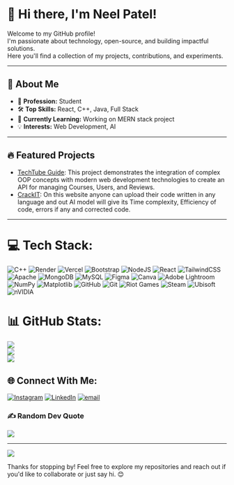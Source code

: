# 👋 Hi there, I'm Neel Patel!

Welcome to my GitHub profile!  
I'm passionate about technology, open-source, and building impactful solutions.  
Here you'll find a collection of my projects, contributions, and experiments.

---

## 🚀 About Me
- 💼 **Profession:** Student <!-- Fill in your profession (e.g., Software Developer, Student, Data Scientist, etc.) -->
- 🛠️ **Top Skills:** React, C++, Java, Full Stack<!-- List your top 3–5 technical skills (e.g., Python, React, Docker, etc.) -->
- 🌱 **Currently Learning:** Working on MERN stack project<!-- What are you learning or exploring right now? -->
- 💡 **Interests:** Web Development, AI<!-- Mention areas you are interested in (e.g., AI, Web Development, Cloud Computing, etc.) -->

---

## 🔥 Featured Projects

<!-- Showcase 2–3 of your favorite projects.  
Include brief descriptions and links. For example: -->

- [TechTube Guide](https://github.com/neelpatel2003/TechTubeGuide): This project demonstrates the integration of complex OOP
concepts with modern web development technologies to
create an API for managing Courses, Users, and Reviews.
- [CrackIT](https://github.com/neelpatel2003/CrackIt-App): On this website anyone can upload their code written in any
language and out AI model will give its Time complexity,
Efficiency of code, errors if any and corrected code.
---

# 💻 Tech Stack:
![C++](https://img.shields.io/badge/c++-%2300599C.svg?style=for-the-badge&logo=c%2B%2B&logoColor=white) ![Render](https://img.shields.io/badge/Render-%46E3B7.svg?style=for-the-badge&logo=render&logoColor=white) ![Vercel](https://img.shields.io/badge/vercel-%23000000.svg?style=for-the-badge&logo=vercel&logoColor=white) ![Bootstrap](https://img.shields.io/badge/bootstrap-%238511FA.svg?style=for-the-badge&logo=bootstrap&logoColor=white) ![NodeJS](https://img.shields.io/badge/node.js-6DA55F?style=for-the-badge&logo=node.js&logoColor=white) ![React](https://img.shields.io/badge/react-%2320232a.svg?style=for-the-badge&logo=react&logoColor=%2361DAFB) ![TailwindCSS](https://img.shields.io/badge/tailwindcss-%2338B2AC.svg?style=for-the-badge&logo=tailwind-css&logoColor=white) ![Apache](https://img.shields.io/badge/apache-%23D42029.svg?style=for-the-badge&logo=apache&logoColor=white) ![MongoDB](https://img.shields.io/badge/MongoDB-%234ea94b.svg?style=for-the-badge&logo=mongodb&logoColor=white) ![MySQL](https://img.shields.io/badge/mysql-4479A1.svg?style=for-the-badge&logo=mysql&logoColor=white) ![Figma](https://img.shields.io/badge/figma-%23F24E1E.svg?style=for-the-badge&logo=figma&logoColor=white) ![Canva](https://img.shields.io/badge/Canva-%2300C4CC.svg?style=for-the-badge&logo=Canva&logoColor=white) ![Adobe Lightroom](https://img.shields.io/badge/Adobe%20Lightroom-31A8FF.svg?style=for-the-badge&logo=Adobe%20Lightroom&logoColor=white) ![NumPy](https://img.shields.io/badge/numpy-%23013243.svg?style=for-the-badge&logo=numpy&logoColor=white) ![Matplotlib](https://img.shields.io/badge/Matplotlib-%23ffffff.svg?style=for-the-badge&logo=Matplotlib&logoColor=black) ![GitHub](https://img.shields.io/badge/github-%23121011.svg?style=for-the-badge&logo=github&logoColor=white) ![Git](https://img.shields.io/badge/git-%23F05033.svg?style=for-the-badge&logo=git&logoColor=white) ![Riot Games](https://img.shields.io/badge/riotgames-D32936.svg?style=for-the-badge&logo=riotgames&logoColor=white) ![Steam](https://img.shields.io/badge/steam-%23000000.svg?style=for-the-badge&logo=steam&logoColor=white) ![Ubisoft](https://img.shields.io/badge/Ubisoft-%23F5F5F5.svg?style=for-the-badge&logo=Ubisoft&logoColor=black) ![nVIDIA](https://img.shields.io/badge/nVIDIA-%2376B900.svg?style=for-the-badge&logo=nVIDIA&logoColor=white)

# 📊 GitHub Stats:
![](https://github-readme-stats.vercel.app/api?username=neelpatel2003&theme=dark&hide_border=false&include_all_commits=false&count_private=false)<br/>
![](https://nirzak-streak-stats.vercel.app/?user=neelpatel2003&theme=dark&hide_border=false)<br/>
![](https://github-readme-stats.vercel.app/api/top-langs/?username=neelpatel2003&theme=dark&hide_border=false&include_all_commits=false&count_private=false&layout=compact)

## 🌐 Connect With Me:
[![Instagram](https://img.shields.io/badge/Instagram-%23E4405F.svg?logo=Instagram&logoColor=white)](https://instagram.com/_neel__ptl) [![LinkedIn](https://img.shields.io/badge/LinkedIn-%230077B5.svg?logo=linkedin&logoColor=white)](https://linkedin.com/in/neel-patel-001673268) [![email](https://img.shields.io/badge/Email-D14836?logo=gmail&logoColor=white)](mailto:neelgrnowow@gmail.com) 

### ✍️ Random Dev Quote
![](https://quotes-github-readme.vercel.app/api?type=horizontal&theme=radical)

---
[![](https://visitcount.itsvg.in/api?id=neelpatel2003&icon=0&color=1)](https://visitcount.itsvg.in)


Thanks for stopping by! Feel free to explore my repositories and reach out if you'd like to collaborate or just say hi. 😊

